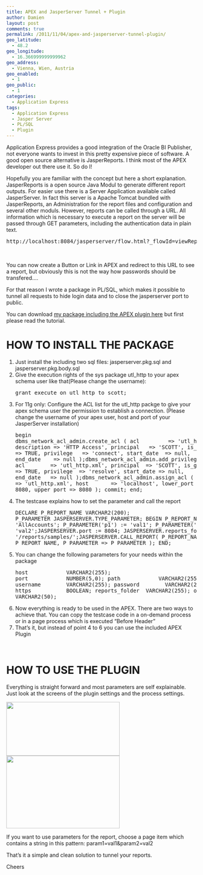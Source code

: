 ```yaml
---
title: APEX and JasperServer Tunnel + Plugin
author: Damien
layout: post
comments: true
permalink: /2011/11/04/apex-and-jasperserver-tunnel-plugin/
geo_latitude:
  - 48.2
geo_longitude:
  - 16.366999999999962
geo_address:
  - Vienna, Wien, Austria
geo_enabled:
  - 1
geo_public:
  - 1
categories:
  - Application Express
tags:
  - Application Express
  - Jasper Server
  - PL/SQL
  - Plugin
---
```

Application Express provides a good integration of the Oracle BI Publisher, not everyone wants to invest in this pretty expensive piece of software. A good open source alternative is JasperReports. I think most of the APEX developer out there use it. So do I!

Hopefully you are familiar with the concept but here a short explanation. JasperReports is a open source Java Modul to generate different report outputs. For easier use there is a Server Application available called JasperServer. In fact this server is a Apache Tomcat bundled with JasperReports, an Administration for the report files and configuration and several other moduls. However, reports can be called through a URL. All information which is necessary to execute a report on the server will be passed through GET parameters, including the authentication data in plain text.

<pre class="brush: html; ">http://localhost:8084/jasperserver/flow.html?_flowId=viewReportFlow&amp;amp;reportUnit=%2Freports%2Fsamples%2FAllAccounts&amp;amp;output=pdf&amp;amp;


</pre>

You can now create a Button or Link in APEX and redirect to this URL to see a report, but obviously this is not the way how passwords should be transfered&#8230;.

For that reason I wrote a package in PL/SQL, which makes it possible to tunnel all requests to hide login data and to close the jasperserver port to public.

You can download [my package including the APEX plugin here][1] but first please read the tutorial.

HOW TO INSTALL THE PACKAGE  
========================

1.  Just install the including two sql files: jasperserver.pkg.sql and jasperserver.pkg.body.sql
2.  Give the execution rights of the sys package utl_http to your apex schema user like that(Please change the username):  <pre class="brush: sql; ">grant execute on utl_http to scott;
</pre>

3.  For 11g only: Configure the ACL list for the utl_http packge to give your apex schema user the permission to establish a connection. (Please change the username of your apex user, host and port of your JasperServer installation) <pre class="brush: sql; ">begin
dbms_network_acl_admin.create_acl (
acl         =&gt; &#039;utl_http.xml&#039;,
description =&gt; &#039;HTTP Access&#039;,
principal   =&gt; &#039;SCOTT&#039;,
is_grant    =&gt; TRUE,
privilege   =&gt; &#039;connect&#039;,
start_date  =&gt; null,
end_date    =&gt; null
);dbms_network_acl_admin.add_privilege (
acl        =&gt; &#039;utl_http.xml&#039;,
principal  =&gt; &#039;SCOTT&#039;,
is_grant   =&gt; TRUE,
privilege  =&gt; &#039;resolve&#039;,
start_date =&gt; null,
end_date   =&gt; null
);dbms_network_acl_admin.assign_acl (
acl        =&gt; &#039;utl_http.xml&#039;,
host       =&gt; &#039;localhost&#039;,
lower_port =&gt; 8080,
upper_port =&gt; 8080
);
commit;
end;
</pre>

4.  The testcase explains how to set the parameter and call the report <pre class="brush: sql; ">DECLARE
P_REPORT_NAME VARCHAR2(200);
P_PARAMETER JASPERSERVER.TYPE_PARAMETER;
BEGIN
P_REPORT_NAME := &#039;AllAccounts&#039;;
P_PARAMETER(&#039;p1&#039;) := &#039;val1&#039;;
P_PARAMETER(&#039;p2&#039;) := &#039;val2&#039;;JASPERSERVER.port := 8084;
JASPERSERVER.reports_folder := &#039;/reports/samples/&#039;;JASPERSERVER.CALL_REPORT(
P_REPORT_NAME =&gt; P_REPORT_NAME,
P_PARAMETER =&gt; P_PARAMETER
);
END;

</pre>

5.  You can change the following parameters for your needs within the package <pre class="brush: sql; ">host            VARCHAR2(255);
port            NUMBER(5,0);
path            VARCHAR2(255);
username        VARCHAR2(255);
password        VARCHAR2(255);
https           BOOLEAN;
reports_folder  VARCHAR2(255);
output_format   VARCHAR2(50);
</pre>

6.  Now everything is ready to be used in the APEX. There are two ways to achieve that. You can copy the testcase code in a on-demand process or in a page process which is executed &#8220;Before Header&#8221;
7.  That&#8217;s it, but instead of point 4 to 6 you can use the included APEX Plugin

&nbsp;

HOW TO USE THE PLUGIN  
=====================  
Everything is straight forward and most parameters are self explainable. Just look at the screens of the plugin settings and the process settings.

[<img class="aligncenter size-medium wp-image-110" title="plugin_options" src="http://damien.antipa.at/wp-content/uploads/2011/11/plugin_options-300x142.png" alt="" width="300" height="142" />][2]<a><img class="aligncenter size-medium wp-image-111" title="process_options" src="http://damien.antipa.at/wp-content/uploads/2011/11/process_options-300x192.png" alt="" width="300" height="192" /></a>

If you want to use parameters for the report, choose a page item which contains a string in this pattern: param1=val1&param2=val2

That&#8217;s it a simple and clean solution to tunnel your reports.

Cheers

 [1]: http://damien.antipa.at/wp-content/uploads/2011/11/jasperserver_plugin.zip
 [2]: http://damien.antipa.at/wp-content/uploads/2011/11/plugin_options.png